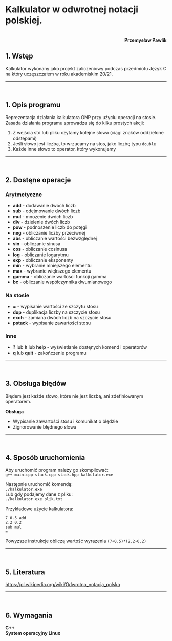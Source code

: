 # **Kalkulator w odwrotnej notacji polskiej.**
<br>
<div style="text-align: right"><b>Przemysław Pawlik</b></div>

## **1. Wstęp**
Kalkulator wykonany jako projekt zaliczeniowy podczas przedmiotu Język C na który uczęszczałem w roku akademiskim 20/21.

----------
<br>

## **1. Opis programu**
Reprezentacja działania kalkulatora ONP przy użyciu operacji na stosie.
<br>
Zasada działania programu sprowadza się do kilku prostych akcji: <br>
1. Z wejścia std lub pliku czytamy kolejne słowa (ciągi znaków oddzielone odstępami)
2. Jeśli słowo jest liczbą, to wrzucamy na stos, jako liczbę typu `double`
3. Każde inne słowo to operator, który wykonujemy

----------
<br>

## **2. Dostęne operacje**

### **Arytmetyczne**
* **add** - dodawanie dwóch liczb
* **sub** - odejmowanie dwóch liczb
* **mul** - mnożenie dwóch liczb
* **div** - dzielenie dwóch liczb
* **pow** - podnoszenie liczb do potęgi
* **neg** - obliczanie liczby przeciwnej
* **abs** - obliczanie wartości bezwzględnej
* **sin** - obliczanie sinusa 
* **cos** - obliczanie cosinusa 
* **log** - obliczanie logarytmu 
* **exp** - obliczanie eksponenty 
* **min** - wybranie mniejszego elementu
* **max** - wybranie większego elementu 
* **gamma** - obliczanie wartości funkcji gamma
* **bc** - obliczanie współczynnika dwumianowego

### **Na stosie**
* **=** - wypisanie wartości ze szczytu stosu
* **dup** - duplikacja liczby na szczycie stosu
* **exch** - zamiana dwóch liczb na szczycie stosu
* **pstack** - wypisanie zawartości stosu

### **Inne**
* **?** lub **h** lub **help** - wyświetlanie dostęnych komend i operatorów
* **q** lub **quit** - zakończenie programu

----------
<br>

## **3. Obsługa błędów**
Błędem jest każde słowo, które nie jest liczbą, ani zdefiniowanym operatorem.

**Obsługa**
* Wypisanie zawartości stosu i komunikat o błędzie
* Zignorowanie błędnego słowa

----------
<br>

## **4. Sposób uruchomienia**
Aby uruchomić program należy go skompilować:<br>
`g++ main.cpp stack.cpp stack.hpp kalkulator.exe`<br>

Następnie uruchomić komendą:<br>
`./kalkulator.exe`<br>
Lub gdy podajemy dane z pliku:<br>
`./kalkulator.exe plik.txt`<br>

Przykładowe użycie kalkulatora:
```
7 0.5 add 
2.2 0.2 
sub mul
=
```
Powyższe instrukcje obliczą wartość wyrażenia `(7+0.5)*(2.2-0.2)`

----------
<br>

## **5. Literatura**
https://pl.wikipedia.org/wiki/Odwrotna_notacja_polska

----------
<br>

## **6. Wymagania**
**C++**<br>
**System operacyjny Linux**<br>